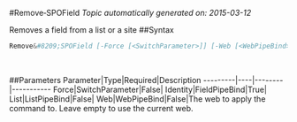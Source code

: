 #Remove&#8209;SPOField
*Topic automatically generated on: 2015-03-12*

Removes a field from a list or a site
##Syntax
```powershell
Remove&#8209;SPOField [-Force [<SwitchParameter>]] [-Web [<WebPipeBind>]] -Identity [<FieldPipeBind>] [-List [<ListPipeBind>]]
```
&nbsp;

##Parameters
Parameter|Type|Required|Description
---------|----|--------|-----------
Force|SwitchParameter|False|
Identity|FieldPipeBind|True|
List|ListPipeBind|False|
Web|WebPipeBind|False|The web to apply the command to. Leave empty to use the current web.
